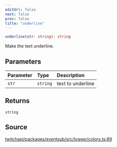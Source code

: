 ```yaml
---
editUrl: false
next: false
prev: false
title: "underline"
---
```


```ts
underline(str: string): string
```

Make the text underline.

## Parameters

| Parameter | Type | Description |
| :------ | :------ | :------ |
| `str` | `string` | text to underline |

## Returns

`string`

## Source

[twitchapi/packages/eventsub/src/logger/colors.ts:89](https://github.com/pablornc/twitchapi//blob/b274026/packages/eventsub/src/logger/colors.ts#L89)

